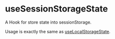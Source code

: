 # useSessionStorageState

A Hook for store state into sessionStorage.

Usage is exactly the same as [useLocalStorageState](./use-local-storage-state).
